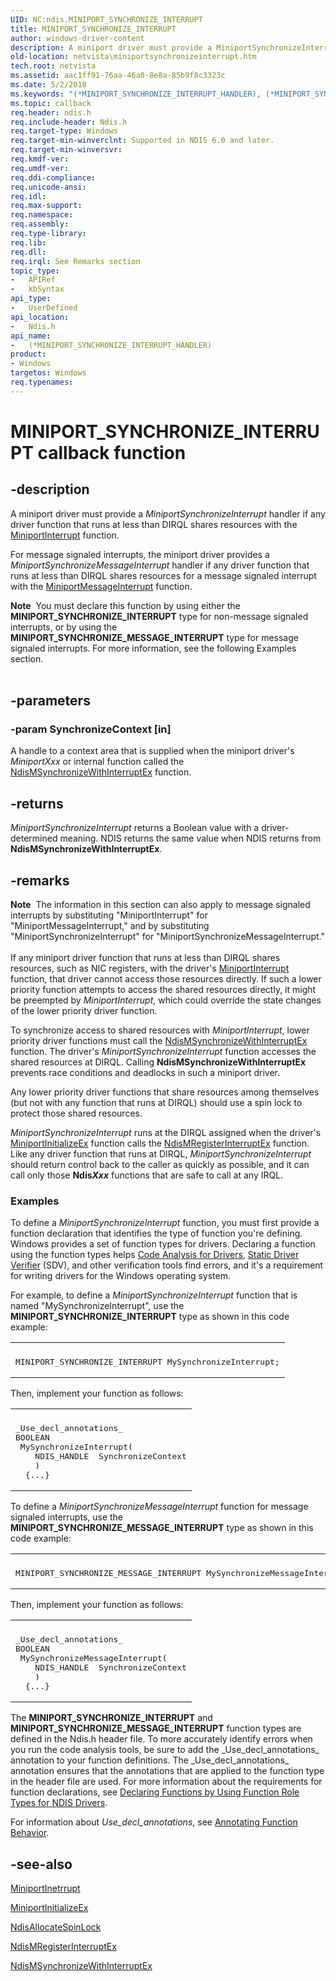 ```yaml
---
UID: NC:ndis.MINIPORT_SYNCHRONIZE_INTERRUPT
title: MINIPORT_SYNCHRONIZE_INTERRUPT
author: windows-driver-content
description: A miniport driver must provide a MiniportSynchronizeInterrupt handler if any driver function that runs at less than DIRQL shares resources with the MiniportInterrupt function.
old-location: netvista\miniportsynchronizeinterrupt.htm
tech.root: netvista
ms.assetid: aac1ff91-76aa-46a0-8e8a-85b9f8c3323c
ms.date: 5/2/2018
ms.keywords: "(*MINIPORT_SYNCHRONIZE_INTERRUPT_HANDLER), (*MINIPORT_SYNCHRONIZE_INTERRUPT_HANDLER) callback function [Network Drivers Starting with Windows Vista], MINIPORT_SYNCHRONIZE_INTERRUPT, MINIPORT_SYNCHRONIZE_INTERRUPT callback, MiniportSynchronizeInterrupt, MiniportSynchronizeInterrupt callback function [Network Drivers Starting with Windows Vista], ndis/MiniportSynchronizeInterrupt, ndis_interrupts_miniport_functions_ref_68ebc08d-67f9-42d8-9ade-669dc35a4242.xml, netvista.miniportsynchronizeinterrupt"
ms.topic: callback
req.header: ndis.h
req.include-header: Ndis.h
req.target-type: Windows
req.target-min-winverclnt: Supported in NDIS 6.0 and later.
req.target-min-winversvr: 
req.kmdf-ver: 
req.umdf-ver: 
req.ddi-compliance: 
req.unicode-ansi: 
req.idl: 
req.max-support: 
req.namespace: 
req.assembly: 
req.type-library: 
req.lib: 
req.dll: 
req.irql: See Remarks section
topic_type:
-	APIRef
-	kbSyntax
api_type:
-	UserDefined
api_location:
-	Ndis.h
api_name:
-	(*MINIPORT_SYNCHRONIZE_INTERRUPT_HANDLER)
product:
- Windows
targetos: Windows
req.typenames: 
---
```


# MINIPORT_SYNCHRONIZE_INTERRUPT callback function


## -description


A miniport driver must provide a 
   <i>MiniportSynchronizeInterrupt</i> handler if any driver function that runs at less than DIRQL shares
   resources with the 
   <a href="https://msdn.microsoft.com/810503b9-75cd-4b38-ab1f-de240968ded6">MiniportInterrupt</a> function.

For message signaled interrupts, the miniport driver provides a <i>MiniportSynchronizeMessageInterrupt</i> handler if any driver function that runs at less than DIRQL shares resources for a message signaled interrupt with the <a href="https://msdn.microsoft.com/ec2e6f49-dc40-48e8-96dc-c9440a6662a3">MiniportMessageInterrupt</a> function.
<div class="alert"><b>Note</b>  You must declare this function by using either the <b>MINIPORT_SYNCHRONIZE_INTERRUPT</b> type for non-message signaled interrupts, or by using the <b>MINIPORT_SYNCHRONIZE_MESSAGE_INTERRUPT</b> type for message signaled interrupts. For
   more information, see the following Examples section.</div><div> </div>

## -parameters




### -param SynchronizeContext [in]

A handle to a context area that is supplied when the miniport driver's 
     <i>MiniportXxx</i> or internal function called the 
     <a href="https://msdn.microsoft.com/5dca9258-a3ae-43f4-a5aa-d591165d72ed">
     NdisMSynchronizeWithInterruptEx</a> function.


## -returns



<i>MiniportSynchronizeInterrupt</i> returns a Boolean value with a driver-determined meaning. NDIS
     returns the same value when NDIS returns from 
     <b>NdisMSynchronizeWithInterruptEx</b>.




## -remarks



<div class="alert"><b>Note</b>  The information in this section can also apply to message signaled interrupts by substituting "MiniportInterrupt" for "MiniportMessageInterrupt," and by substituting "MiniportSynchronizeInterrupt" for "MiniportSynchronizeMessageInterrupt."</div>
<div> </div>
If any miniport driver function that runs at less than DIRQL shares resources, such as NIC registers,
    with the driver's 
    <a href="https://msdn.microsoft.com/810503b9-75cd-4b38-ab1f-de240968ded6">MiniportInterrupt</a> function, that
    driver cannot access those resources directly. If such a lower priority function attempts to access the
    shared resources directly, it might be preempted by 
    <i>MiniportInterrupt</i>, which could override the state changes of the lower priority driver function.

To synchronize access to shared resources with 
    <i>MiniportInterrupt</i>, lower priority driver functions must call the 
    <a href="https://msdn.microsoft.com/5dca9258-a3ae-43f4-a5aa-d591165d72ed">
    NdisMSynchronizeWithInterruptEx</a> function. The driver's 
    <i>MiniportSynchronizeInterrupt</i> function accesses the shared resources at DIRQL. Calling 
    <b>NdisMSynchronizeWithInterruptEx</b> prevents race conditions and deadlocks in such a miniport
    driver.

Any lower priority driver functions that share resources among themselves (but not with any function
    that runs at DIRQL) should use a spin lock to protect those shared resources.

<i>MiniportSynchronizeInterrupt</i> runs at the DIRQL assigned when the driver's 
    <a href="https://msdn.microsoft.com/b146fa81-005b-4a6c-962d-4cb023ea790e">MiniportInitializeEx</a> function
    calls the 
    <a href="https://msdn.microsoft.com/db0b3d51-5bbb-45fb-8c45-dda8c2212b5f">
    NdisMRegisterInterruptEx</a> function. Like any driver function that runs at DIRQL, 
    <i>MiniportSynchronizeInterrupt</i> should return control back to the caller as quickly as possible, and
    it can call only those 
    <b>Ndis<i>Xxx</i></b> functions that are safe to call at any IRQL.

<h3><a id="Examples"></a><a id="examples"></a><a id="EXAMPLES"></a>Examples</h3>
To define a <i>MiniportSynchronizeInterrupt</i> function, you must first provide a function declaration that identifies the type of function you're defining. Windows provides a set of function types for drivers. Declaring a function using the function types helps <a href="https://msdn.microsoft.com/2F3549EF-B50F-455A-BDC7-1F67782B8DCA">Code Analysis for Drivers</a>, <a href="https://msdn.microsoft.com/74feeb16-387c-4796-987a-aff3fb79b556">Static Driver Verifier</a> (SDV), and other verification tools find errors, and it's a requirement for writing drivers for the Windows operating system.

For example, to define a <i>MiniportSynchronizeInterrupt</i> function that is named "MySynchronizeInterrupt", use the <b>MINIPORT_SYNCHRONIZE_INTERRUPT</b> type as shown in this code example:

<div class="code"><span codelanguage=""><table>
<tr>
<th></th>
</tr>
<tr>
<td>
<pre>MINIPORT_SYNCHRONIZE_INTERRUPT MySynchronizeInterrupt;</pre>
</td>
</tr>
</table></span></div>
Then, implement your function as follows:

<div class="code"><span codelanguage=""><table>
<tr>
<th></th>
</tr>
<tr>
<td>
<pre>_Use_decl_annotations_
BOOLEAN
 MySynchronizeInterrupt(
    NDIS_HANDLE  SynchronizeContext
    )
  {...}</pre>
</td>
</tr>
</table></span></div>
To define a <i>MiniportSynchronizeMessageInterrupt</i> function for message signaled interrupts, use the <b>MINIPORT_SYNCHRONIZE_MESSAGE_INTERRUPT</b> type as shown in this code example:

<div class="code"><span codelanguage=""><table>
<tr>
<th></th>
</tr>
<tr>
<td>
<pre>MINIPORT_SYNCHRONIZE_MESSAGE_INTERRUPT MySynchronizeMessageInterrupt;</pre>
</td>
</tr>
</table></span></div>
Then, implement your function as follows:

<div class="code"><span codelanguage=""><table>
<tr>
<th></th>
</tr>
<tr>
<td>
<pre>_Use_decl_annotations_
BOOLEAN
 MySynchronizeMessageInterrupt(
    NDIS_HANDLE  SynchronizeContext
    )
  {...}</pre>
</td>
</tr>
</table></span></div>
The <b>MINIPORT_SYNCHRONIZE_INTERRUPT</b> and <b>MINIPORT_SYNCHRONIZE_MESSAGE_INTERRUPT</b> function types are defined in the Ndis.h header file. To more accurately identify errors when you run the code analysis tools, be sure to add the _Use_decl_annotations_ annotation to your function definitions.  The _Use_decl_annotations_ annotation ensures that the annotations that are applied to the function type in the header file are used.  For more information about the requirements for function declarations, see <a href="https://msdn.microsoft.com/232c4272-0bf0-4a4e-9560-3bceeca8a3e3">Declaring Functions by Using Function Role Types for NDIS Drivers</a>.

For information about  _Use_decl_annotations_, see <a href="http://go.microsoft.com/fwlink/p/?linkid=286697">Annotating Function Behavior</a>. 




## -see-also




<a href="https://msdn.microsoft.com/810503b9-75cd-4b38-ab1f-de240968ded6">MiniportInetrrupt</a>



<a href="https://msdn.microsoft.com/b146fa81-005b-4a6c-962d-4cb023ea790e">MiniportInitializeEx</a>



<a href="https://msdn.microsoft.com/library/windows/hardware/ff561617">NdisAllocateSpinLock</a>



<a href="https://msdn.microsoft.com/library/windows/hardware/ff563649">NdisMRegisterInterruptEx</a>



<a href="https://msdn.microsoft.com/5dca9258-a3ae-43f4-a5aa-d591165d72ed">
   NdisMSynchronizeWithInterruptEx</a>
 

 

